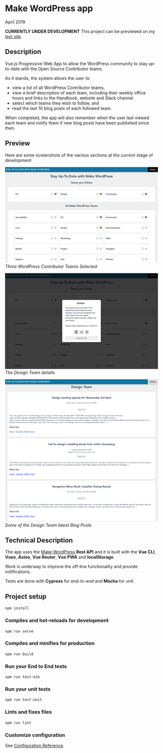 # Make WordPress app

April 2019

**CURRENTLY UNDER DEVELOPMENT**
This project can be previewed on my [test site](https://wip.carmemias.com/mkwp/#/).

## Description

Vue.js Progressive Web App to allow the WordPress community to stay up-to-date with the Open Source Contributor teams.

As it stands, the system allows the user to:
* view a list of all WordPress Contributor teams,
* view a brief description of each team, including their weekly office hours and links to the Handbook, website and Slack channel.
* select which teams they wish to follow, and
* read the last 10 blog posts of each followed team.

When completed, the app will also remember when the user last viewed each team and notify them if new blog posts have been published since then.


## Preview

Here are some screenshots of the various sections at the current stage of development:

![Three Teams Selected](./img/1.ChooseTeams.png)
_Three WordPress Contributor Teams Selected_

![The Design Team details](./img/2.TeamSummaryModal.png)
_The Design Team details_

![Some of the Design Team latest Blog Posts](./img/3.TeamPostsPage.png)
_Some of the Design Team latest Blog Posts_


## Technical Description

The app uses the [Make WordPress](https://make.wordpress.org) **Rest API** and it is built with the **Vue CLI**, **Vuex**, **Axios**, **Vue Router**, **Vue PWA** and **localStorage**.

Work is underway to improve the off-line functionality and provide notifications.

Tests are done with **Cypress** for end-to-end and **Mocha** for unit.

## Project setup

```
npm install
```

### Compiles and hot-reloads for development
```
npm run serve
```

### Compiles and minifies for production
```
npm run build
```

### Run your End to End tests
```
npm run test:e2e
```

### Run your unit tests
```
npm run test:unit
```

### Lints and fixes files
```
npm run lint
```

### Customize configuration
See [Configuration Reference](https://cli.vuejs.org/config/).
